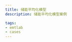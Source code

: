 ```yaml
---
title: 储能平均化模型
description: 储能平均化模型案例

tags:
- emtlab
- cases
---
```


<!-- import DocCardList from '@theme/DocCardList';

<DocCardList /> -->
